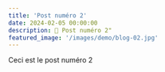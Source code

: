 ```yaml
---
title: 'Post numéro 2'
date: 2024-02-05 00:00:00
description: 🚀 Post numéro 2" 
featured_image: '/images/demo/blog-02.jpg'
---
```


Ceci est le post numéro 2

